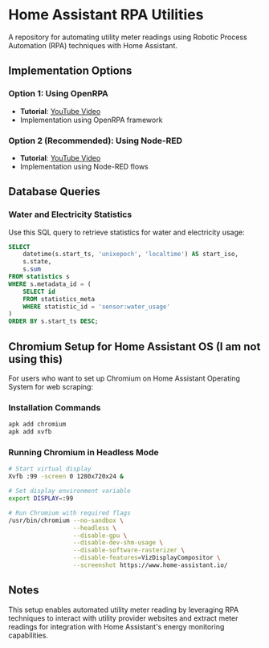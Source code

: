 # Home Assistant RPA Utilities

A repository for automating utility meter readings using Robotic Process Automation (RPA) techniques with Home Assistant.

## Implementation Options

### Option 1: Using OpenRPA
- **Tutorial**: [YouTube Video](https://www.youtube.com/watch?v=I5dfFuoYgMg&t)
- Implementation using OpenRPA framework

### Option 2 (Recommended): Using Node-RED
- **Tutorial**: [YouTube Video](https://www.youtube.com/watch?v=I5dfFuoYgMg&t)
- Implementation using Node-RED flows

## Database Queries

### Water and Electricity Statistics
Use this SQL query to retrieve statistics for water and electricity usage:

```sql
SELECT 
    datetime(s.start_ts, 'unixepoch', 'localtime') AS start_iso,
    s.state, 
    s.sum 
FROM statistics s
WHERE s.metadata_id = (
    SELECT id 
    FROM statistics_meta 
    WHERE statistic_id = 'sensor:water_usage'
)
ORDER BY s.start_ts DESC;
```

## Chromium Setup for Home Assistant OS (I am not using this)

For users who want to set up Chromium on Home Assistant Operating System for web scraping:

### Installation Commands
```bash
apk add chromium
apk add xvfb
```

### Running Chromium in Headless Mode
```bash
# Start virtual display
Xvfb :99 -screen 0 1280x720x24 &

# Set display environment variable
export DISPLAY=:99

# Run Chromium with required flags
/usr/bin/chromium --no-sandbox \
                  --headless \
                  --disable-gpu \
                  --disable-dev-shm-usage \
                  --disable-software-rasterizer \
                  --disable-features=VizDisplayCompositor \
                  --screenshot https://www.home-assistant.io/
```

## Notes

This setup enables automated utility meter reading by leveraging RPA techniques to interact with utility provider websites and extract meter readings for integration with Home Assistant's energy monitoring capabilities.
